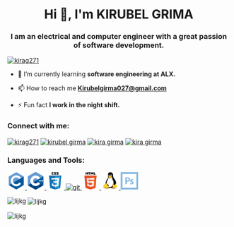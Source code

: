 <h1 align="center">Hi 👋, I'm KIRUBEL GRIMA</h1>
<h3 align="center">I am an electrical and computer engineer with a great passion of software development.</h3>

<p align="left"> <a href="https://twitter.com/kirag271" target="blank"><img src="https://img.shields.io/twitter/follow/kirag271?logo=twitter&style=for-the-badge" alt="kirag271" /></a> </p>

- 🌱 I’m currently learning **software engineering at ALX.**

- 📫 How to reach me **Kirubelgirma027@gmail.com**

- ⚡ Fun fact **I work in the night shift.**

<h3 align="left">Connect with me:</h3>
<p align="left">
<a href="https://twitter.com/kirag271" target="blank"><img align="center" src="https://raw.githubusercontent.com/rahuldkjain/github-profile-readme-generator/master/src/images/icons/Social/twitter.svg" alt="kirag271" height="30" width="40" /></a>
<a href="https://linkedin.com/in/kirubel girma" target="blank"><img align="center" src="https://raw.githubusercontent.com/rahuldkjain/github-profile-readme-generator/master/src/images/icons/Social/linked-in-alt.svg" alt="kirubel girma" height="30" width="40" /></a>
<a href="https://fb.com/kira girma" target="blank"><img align="center" src="https://raw.githubusercontent.com/rahuldkjain/github-profile-readme-generator/master/src/images/icons/Social/facebook.svg" alt="kira girma" height="30" width="40" /></a>
<a href="https://instagram.com/kira girma" target="blank"><img align="center" src="https://raw.githubusercontent.com/rahuldkjain/github-profile-readme-generator/master/src/images/icons/Social/instagram.svg" alt="kira girma" height="30" width="40" /></a>
</p>

<h3 align="left">Languages and Tools:</h3>
<p align="left"> <a href="https://www.cprogramming.com/" target="_blank" rel="noreferrer"> <img src="https://raw.githubusercontent.com/devicons/devicon/master/icons/c/c-original.svg" alt="c" width="40" height="40"/> </a> <a href="https://www.w3schools.com/cpp/" target="_blank" rel="noreferrer"> <img src="https://raw.githubusercontent.com/devicons/devicon/master/icons/cplusplus/cplusplus-original.svg" alt="cplusplus" width="40" height="40"/> </a> <a href="https://www.w3schools.com/css/" target="_blank" rel="noreferrer"> <img src="https://raw.githubusercontent.com/devicons/devicon/master/icons/css3/css3-original-wordmark.svg" alt="css3" width="40" height="40"/> </a> <a href="https://git-scm.com/" target="_blank" rel="noreferrer"> <img src="https://www.vectorlogo.zone/logos/git-scm/git-scm-icon.svg" alt="git" width="40" height="40"/> </a> <a href="https://www.w3.org/html/" target="_blank" rel="noreferrer"> <img src="https://raw.githubusercontent.com/devicons/devicon/master/icons/html5/html5-original-wordmark.svg" alt="html5" width="40" height="40"/> </a> <a href="https://www.linux.org/" target="_blank" rel="noreferrer"> <img src="https://raw.githubusercontent.com/devicons/devicon/master/icons/linux/linux-original.svg" alt="linux" width="40" height="40"/> </a> <a href="https://www.photoshop.com/en" target="_blank" rel="noreferrer"> <img src="https://raw.githubusercontent.com/devicons/devicon/master/icons/photoshop/photoshop-line.svg" alt="photoshop" width="40" height="40"/> </a> </p>

<p><img align="left" src="https://github-readme-stats.vercel.app/api/top-langs?username=lijkg&show_icons=true&locale=en&layout=compact" alt="lijkg" /></p>

<p>&nbsp;<img align="center" src="https://github-readme-stats.vercel.app/api?username=lijkg&show_icons=true&locale=en" alt="lijkg" /></p>

<p><img align="center" src="https://github-readme-streak-stats.herokuapp.com/?user=lijkg&" alt="lijkg" /></p>


